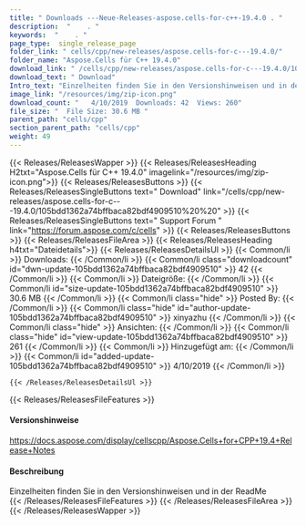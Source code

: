 ```yaml
---
title: " Downloads ---Neue-Releases-aspose.cells-for-c++-19.4.0 . "
description:  "    . " 
keywords:  "    . " 
page_type:  single_release_page
folder_link: " cells/cpp/new-releases/aspose.cells-for-c---19.4.0/"
folder_name: "Aspose.Cells für C++ 19.4.0"
download_link: " /cells/cpp/new-releases/aspose.cells-for-c---19.4.0/105bdd1362a74bffbaca82bdf4909510"
download_text: " Download"
Intro_text: "Einzelheiten finden Sie in den Versionshinweisen und in der ReadMe"
image_link: "/resources/img/zip-icon.png"
download_count: "   4/10/2019  Downloads: 42  Views: 260"
file_size: "  File Size: 30.6 MB "
parent_path: "cells/cpp"
section_parent_path: "cells/cpp"
weight: 49
---
```


{{< Releases/ReleasesWapper >}}
  {{< Releases/ReleasesHeading H2txt="Aspose.Cells für C++ 19.4.0" imagelink="/resources/img/zip-icon.png">}}
  {{< Releases/ReleasesButtons >}}
    {{< Releases/ReleasesSingleButtons text=" Download" link="/cells/cpp/new-releases/aspose.cells-for-c---19.4.0/105bdd1362a74bffbaca82bdf4909510%20%20" >}}
    {{< Releases/ReleasesSingleButtons text=" Support Forum " link="https://forum.aspose.com/c/cells" >}}
  {{< Releases/ReleasesButtons >}}
  {{< Releases/ReleasesFileArea >}}
    {{< Releases/ReleasesHeading h4txt="Dateidetails">}}
    {{< Releases/ReleasesDetailsUl >}}
            {{< Common/li >}} Downloads: {{< /Common/li >}}
      {{< Common/li class="downloadcount" id="dwn-update-105bdd1362a74bffbaca82bdf4909510" >}} 42 {{< /Common/li >}}
      {{< Common/li >}} Dateigröße: {{< /Common/li >}}
      {{< Common/li id="size-update-105bdd1362a74bffbaca82bdf4909510" >}} 30.6 MB {{< /Common/li >}} 
      {{< Common/li  class="hide" >}} Posted By: {{< /Common/li >}} 
      {{< Common/li class="hide" id="author-update-105bdd1362a74bffbaca82bdf4909510" >}} xinyazhu {{< /Common/li >}}
      {{< Common/li class="hide" >}} Ansichten: {{< /Common/li >}}
      {{< Common/li class="hide" id="view-update-105bdd1362a74bffbaca82bdf4909510" >}} 261 {{< /Common/li >}}
      {{< Common/li >}} Hinzugefügt am: {{< /Common/li >}}
      {{< Common/li id="added-update-105bdd1362a74bffbaca82bdf4909510" >}} 4/10/2019 {{< /Common/li >}} 

    {{< /Releases/ReleasesDetailsUl >}}

  {{< Releases/ReleasesFileFeatures >}}
      <h4>Versionshinweise</h4><div> <a href="https://docs.aspose.com/display/cellscpp/Aspose.Cells+for+CPP+19.4+Release+Notes">https://docs.aspose.com/display/cellscpp/Aspose.Cells+for+CPP+19.4+Release+Notes</a></div><h4> Beschreibung</h4><div class="HTMLDescription"> Einzelheiten finden Sie in den Versionshinweisen und in der ReadMe</div>
  {{< /Releases/ReleasesFileFeatures >}}
 {{< /Releases/ReleasesFileArea >}}
{{< /Releases/ReleasesWapper >}}




